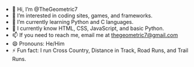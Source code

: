- 👋 Hi, I’m @TheGeometric7
- 👀 I’m interested in coding sites, games, and frameworks.
- 🌱 I’m currently learning Python and C languages.
- 🧠 I currently know HTML, CSS, JavaScript, and basic Python.
- 📫 If you need to reach me, email me at thegeometric7@gmail.com
- 😄 Pronouns: He/Him
- ⚡ Fun fact: I run Cross Country, Distance in Track, Road Runs, and Trail Runs.
